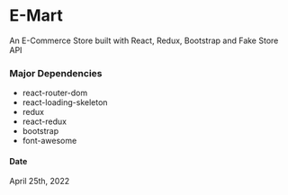 # E-Mart

An E-Commerce Store built with React, Redux, Bootstrap and Fake Store API

### Major Dependencies
- react-router-dom
- react-loading-skeleton
- redux
- react-redux
- bootstrap
- font-awesome

#### Date
April 25th, 2022